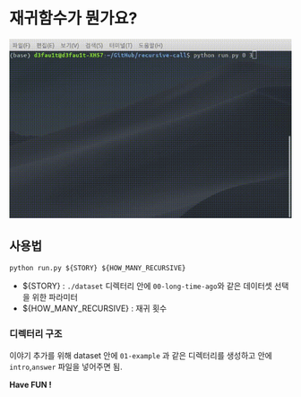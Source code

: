 # 재귀함수가 뭔가요?

![](./example.gif)

## 사용법
```
python run.py ${STORY} ${HOW_MANY_RECURSIVE}
```
- ${STORY} : `./dataset` 디렉터리 안에 `00-long-time-ago`와 같은 데이터셋 선택을 위한 파라미터  
- ${HOW_MANY_RECURSIVE} : 재귀 횟수  

### 디렉터리 구조
이야기 추가를 위해 
dataset 안에 `01-example` 과 같은 디렉터리를 생성하고 안에 `intro`,`answer` 파일을 넣어주면 됨.  

**Have FUN !**
